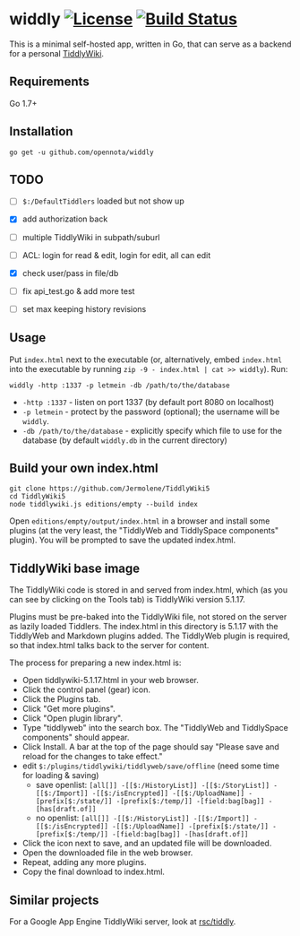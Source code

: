 widdly [![License](http://img.shields.io/:license-gpl3-blue.svg)](http://www.gnu.org/licenses/gpl-3.0.html) [![Build Status](https://travis-ci.org/opennota/widdly.png?branch=master)](https://travis-ci.org/opennota/widdly)
======

This is a minimal self-hosted app, written in Go, that can serve as a backend
for a personal [TiddlyWiki](http://tiddlywiki.com/).

## Requirements

Go 1.7+

## Installation

    go get -u github.com/opennota/widdly

## TODO

- [ ] `$:/DefaultTiddlers` loaded but not show up
- [x] add authorization back
- [ ] multiple TiddlyWiki in subpath/suburl
- [ ] ACL: login for read & edit, login for edit, all can edit
- [x] check user/pass in file/db
- [ ] fix api_test.go & add more test
- [ ] set max keeping history revisions


## Usage

Put `index.html` next to the executable (or, alternatively, embed `index.html`
into the executable by running `zip -9 - index.html | cat >> widdly`). Run:

    widdly -http :1337 -p letmein -db /path/to/the/database

- `-http :1337` - listen on port 1337 (by default port 8080 on localhost)
- `-p letmein` - protect by the password (optional); the username will be `widdly`.
- `-db /path/to/the/database` - explicitly specify which file to use for the
  database (by default `widdly.db` in the current directory)

## Build your own index.html

    git clone https://github.com/Jermolene/TiddlyWiki5
    cd TiddlyWiki5
    node tiddlywiki.js editions/empty --build index

Open `editions/empty/output/index.html` in a browser and install some plugins
(at the very least, the "TiddlyWeb and TiddlySpace components" plugin). You
will be prompted to save the updated index.html.

## TiddlyWiki base image

The TiddlyWiki code is stored in and served from index.html, which
(as you can see by clicking on the Tools tab) is TiddlyWiki version 5.1.17.

Plugins must be pre-baked into the TiddlyWiki file, not stored on the server
as lazily loaded Tiddlers. The index.html in this directory is 5.1.17 with
the TiddlyWeb and Markdown plugins added. The TiddlyWeb plugin is
required, so that index.html talks back to the server for content.

The process for preparing a new index.html is:

- Open tiddlywiki-5.1.17.html in your web browser.
- Click the control panel (gear) icon.
- Click the Plugins tab.
- Click "Get more plugins".
- Click "Open plugin library".
- Type "tiddlyweb" into the search box. The "TiddlyWeb and TiddlySpace components" should appear.
- Click Install. A bar at the top of the page should say "Please save and reload for the changes to take effect."
- edit `$:/plugins/tiddlywiki/tiddlyweb/save/offline` (need some time for loading & saving)
  - save openlist: `[all[]] -[[$:/HistoryList]] -[[$:/StoryList]] -[[$:/Import]] -[[$:/isEncrypted]] -[[$:/UploadName]] -[prefix[$:/state/]] -[prefix[$:/temp/]] -[field:bag[bag]] -[has[draft.of]]`
  - no openlist: `[all[]] -[[$:/HistoryList]] -[[$:/Import]] -[[$:/isEncrypted]] -[[$:/UploadName]] -[prefix[$:/state/]] -[prefix[$:/temp/]] -[field:bag[bag]] -[has[draft.of]]`
- Click the icon next to save, and an updated file will be downloaded.
- Open the downloaded file in the web browser.
- Repeat, adding any more plugins.
- Copy the final download to index.html.

## Similar projects

For a Google App Engine TiddlyWiki server, look at [rsc/tiddly](https://github.com/rsc/tiddly).
